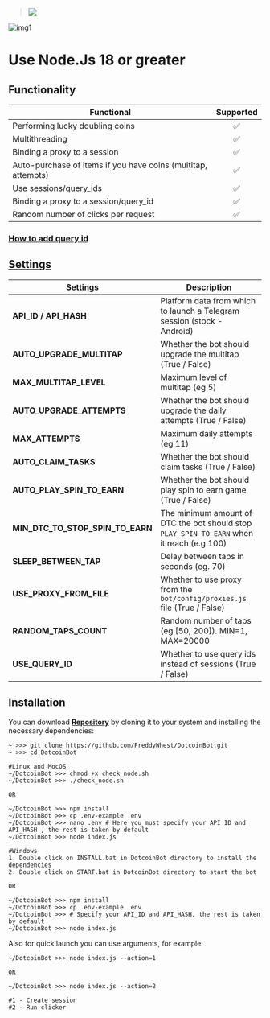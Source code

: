 > [<img src="https://img.shields.io/badge/Telegram-%40Me-orange">](https://t.me/roddyfred)

![img1](./.github/image/hero.png)

# Use Node.Js 18 or greater

## Functionality

| Functional                                                    | Supported |
| ------------------------------------------------------------- | :-------: |
| Performing lucky doubling coins                               |    ✅     |
| Multithreading                                                |    ✅     |
| Binding a proxy to a session                                  |    ✅     |
| Auto-purchase of items if you have coins (multitap, attempts) |    ✅     |
| Use sessions/query_ids                                        |    ✅     |
| Binding a proxy to a session/query_id                         |    ✅     |
| Random number of clicks per request                           |    ✅     |

### [How to add query id](https://github.com/Freddywhest/RockyRabbitBot/blob/main/AddQueryId.md)

## [Settings](https://github.com/FreddyWhest/DotcoinBot/blob/main/.env-example)

| Settings                         | Description                                                                               |
| -------------------------------- | ----------------------------------------------------------------------------------------- |
| **API_ID / API_HASH**            | Platform data from which to launch a Telegram session (stock - Android)                   |
| **AUTO_UPGRADE_MULTITAP**        | Whether the bot should upgrade the multitap (True / False)                                |
| **MAX_MULTITAP_LEVEL**           | Maximum level of multitap (eg 5)                                                          |
| **AUTO_UPGRADE_ATTEMPTS**        | Whether the bot should upgrade the daily attempts (True / False)                          |
| **MAX_ATTEMPTS**                 | Maximum daily attempts (eg 11)                                                            |
| **AUTO_CLAIM_TASKS**             | Whether the bot should claim tasks (True / False)                                         |
| **AUTO_PLAY_SPIN_TO_EARN**       | Whether the bot should play spin to earn game (True / False)                              |
| **MIN_DTC_TO_STOP_SPIN_TO_EARN** | The minimum amount of DTC the bot should stop `PLAY_SPIN_TO_EARN` when it reach (e.g 100) |
| **SLEEP_BETWEEN_TAP**            | Delay between taps in seconds (eg. 70)                                                    |
| **USE_PROXY_FROM_FILE**          | Whether to use proxy from the `bot/config/proxies.js` file (True / False)                 |
| **RANDOM_TAPS_COUNT**            | Random number of taps (eg [50, 200]). MIN=1, MAX=20000                                    |
| **USE_QUERY_ID**                 | Whether to use query ids instead of sessions (True / False)                               |

## Installation

You can download [**Repository**](https://github.com/FreddyWhest/DotcoinBot) by cloning it to your system and installing the necessary dependencies:

```shell
~ >>> git clone https://github.com/FreddyWhest/DotcoinBot.git
~ >>> cd DotcoinBot

#Linux and MocOS
~/DotcoinBot >>> chmod +x check_node.sh
~/DotcoinBot >>> ./check_node.sh

OR

~/DotcoinBot >>> npm install
~/DotcoinBot >>> cp .env-example .env
~/DotcoinBot >>> nano .env # Here you must specify your API_ID and API_HASH , the rest is taken by default
~/DotcoinBot >>> node index.js

#Windows
1. Double click on INSTALL.bat in DotcoinBot directory to install the dependencies
2. Double click on START.bat in DotcoinBot directory to start the bot

OR

~/DotcoinBot >>> npm install
~/DotcoinBot >>> cp .env-example .env
~/DotcoinBot >>> # Specify your API_ID and API_HASH, the rest is taken by default
~/DotcoinBot >>> node index.js
```

Also for quick launch you can use arguments, for example:

```shell
~/DotcoinBot >>> node index.js --action=1

OR

~/DotcoinBot >>> node index.js --action=2

#1 - Create session
#2 - Run clicker
```
